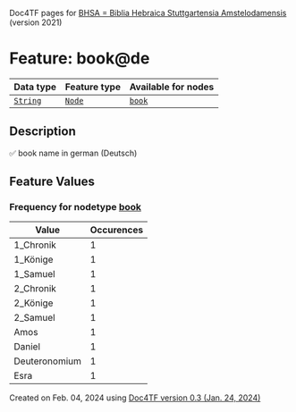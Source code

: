 Doc4TF pages for [BHSA = Biblia Hebraica Stuttgartensia Amstelodamensis](https://github.com/etcbc/BHSA/tree/master/tf) (version 2021)
# Feature: book@de
Data type|Feature type|Available for nodes
---|---|---
[`String`](featurebydatatype.md#string)|[`Node`](featurebytype.md#node)| [`book`](featurebynodetype.md#book) 
## Description
✅ book name in german (Deutsch)
## Feature Values
### Frequency for nodetype [book](featurebynodetype.md#book)
Value|Occurences
---|---
1_Chronik|1
1_Könige|1
1_Samuel|1
2_Chronik|1
2_Könige|1
2_Samuel|1
Amos|1
Daniel|1
Deuteronomium|1
Esra|1
 

Created on Feb. 04, 2024 using [Doc4TF  version 0.3 (Jan. 24, 2024)](https://github.com/tonyjurg/Doc4TF) 
